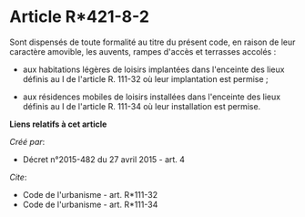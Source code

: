 # Article R*421-8-2

Sont dispensés de toute formalité au titre du présent code, en raison de leur caractère amovible, les auvents, rampes d'accès
et terrasses accolés :

- aux habitations légères de loisirs implantées dans l'enceinte des lieux définis au I de l'article R. 111-32 où leur
implantation est permise ;

- aux résidences mobiles de loisirs installées dans l'enceinte des lieux définis au I de l'article R. 111-34 où leur
installation est permise.

**Liens relatifs à cet article**

_Créé par_:

  - Décret n°2015-482 du 27 avril 2015 - art. 4

_Cite_:

  - Code de l'urbanisme - art. R*111-32
  - Code de l'urbanisme - art. R*111-34
